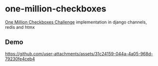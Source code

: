 # one-million-checkboxes

<a href="https://eieio.games/essays/scaling-one-million-checkboxes/">One Million Checkboxes Challenge</a> implementation in django channels, redis and htmx

## Demo

https://github.com/user-attachments/assets/31c24159-044a-4a05-968d-79230fe4ceb4
